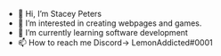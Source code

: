 - 👋 Hi, I’m Stacey Peters
- 👀 I’m interested in creating webpages and games.
- 🌱 I’m currently learning software development
- 📫 How to reach me Discord-> LemonAddicted#0001

<!---
StaceyPeters01/StaceyPeters01 is a ✨ special ✨ repository because its `README.md` (this file) appears on your GitHub profile.
You can click the Preview link to take a look at your changes.
--->
